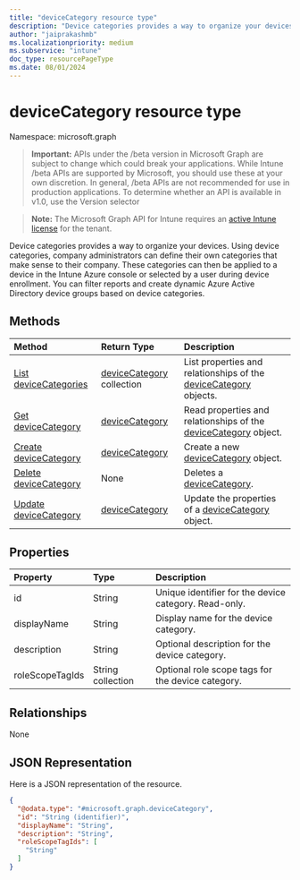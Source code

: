 ```yaml
---
title: "deviceCategory resource type"
description: "Device categories provides a way to organize your devices. Using device categories, company administrators can define their own categories that make sense to their company. These categories can then be applied to a device in the Intune Azure console or selected by a user during device enrollment. You can filter reports and create dynamic Azure Active Directory device groups based on device categories."
author: "jaiprakashmb"
ms.localizationpriority: medium
ms.subservice: "intune"
doc_type: resourcePageType
ms.date: 08/01/2024
---
```


# deviceCategory resource type

Namespace: microsoft.graph

> **Important:** APIs under the /beta version in Microsoft Graph are subject to change which could break your applications. While Intune /beta APIs are supported by Microsoft, you should use these at your own discretion. In general, /beta APIs are not recommended for use in production applications. To determine whether an API is available in v1.0, use the Version selector

> **Note:** The Microsoft Graph API for Intune requires an [active Intune license](https://go.microsoft.com/fwlink/?linkid=839381) for the tenant.

Device categories provides a way to organize your devices. Using device categories, company administrators can define their own categories that make sense to their company. These categories can then be applied to a device in the Intune Azure console or selected by a user during device enrollment. You can filter reports and create dynamic Azure Active Directory device groups based on device categories.

## Methods
|Method|Return Type|Description|
|:---|:---|:---|
|[List deviceCategories](../api/intune-onboarding-devicecategory-list.md)|[deviceCategory](../resources/intune-onboarding-devicecategory.md) collection|List properties and relationships of the [deviceCategory](../resources/intune-onboarding-devicecategory.md) objects.|
|[Get deviceCategory](../api/intune-onboarding-devicecategory-get.md)|[deviceCategory](../resources/intune-onboarding-devicecategory.md)|Read properties and relationships of the [deviceCategory](../resources/intune-onboarding-devicecategory.md) object.|
|[Create deviceCategory](../api/intune-onboarding-devicecategory-create.md)|[deviceCategory](../resources/intune-onboarding-devicecategory.md)|Create a new [deviceCategory](../resources/intune-onboarding-devicecategory.md) object.|
|[Delete deviceCategory](../api/intune-onboarding-devicecategory-delete.md)|None|Deletes a [deviceCategory](../resources/intune-onboarding-devicecategory.md).|
|[Update deviceCategory](../api/intune-onboarding-devicecategory-update.md)|[deviceCategory](../resources/intune-onboarding-devicecategory.md)|Update the properties of a [deviceCategory](../resources/intune-onboarding-devicecategory.md) object.|

## Properties
|Property|Type|Description|
|:---|:---|:---|
|id|String|Unique identifier for the device category. Read-only.|
|displayName|String|Display name for the device category.|
|description|String|Optional description for the device category.|
|roleScopeTagIds|String collection|Optional role scope tags for the device category.|

## Relationships
None

## JSON Representation
Here is a JSON representation of the resource.
<!-- {
  "blockType": "resource",
  "keyProperty": "id",
  "@odata.type": "microsoft.graph.deviceCategory"
}
-->
``` json
{
  "@odata.type": "#microsoft.graph.deviceCategory",
  "id": "String (identifier)",
  "displayName": "String",
  "description": "String",
  "roleScopeTagIds": [
    "String"
  ]
}
```
